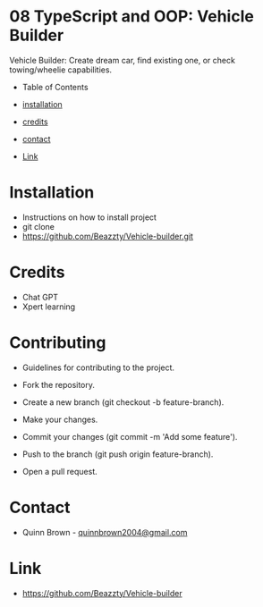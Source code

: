 # 08 TypeScript and OOP: Vehicle Builder
Vehicle Builder: Create dream car, find existing one, or check towing/wheelie capabilities.

- Table of Contents

- [installation](##installation)
- [credits](##credits)
- [contact](##contact)
- [Link](##Link)

# Installation
- Instructions on how to install project
- git clone 
- https://github.com/Beazzty/Vehicle-builder.git


# Credits
- Chat GPT
- Xpert learning

# Contributing
- Guidelines for contributing to the project.

- Fork the repository.
- Create a new branch (git checkout -b feature-branch).
- Make your changes.
- Commit your changes (git commit -m 'Add some feature').
- Push to the branch (git push origin feature-branch).
- Open a pull request.

# Contact
- Quinn Brown - quinnbrown2004@gmail.com

# Link
- https://github.com/Beazzty/Vehicle-builder